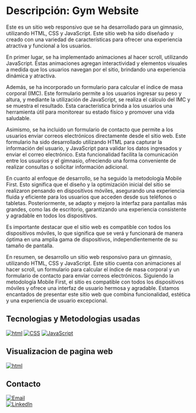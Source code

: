 
# Descripción: Gym Website

Este es un sitio web responsivo que se ha desarrollado para un gimnasio, utilizando HTML, CSS y JavaScript. Este sitio web ha sido diseñado y creado con una variedad de características para ofrecer una experiencia atractiva y funcional a los usuarios.

En primer lugar, se ha implementado animaciones al hacer scroll, utilizando JavaScript. Estas animaciones agregan interactividad y elementos visuales a medida que los usuarios navegan por el sitio, brindando una experiencia dinámica y atractiva.

Además, se ha incorporado un formulario para calcular el índice de masa corporal (IMC). Este formulario permite a los usuarios ingresar su peso y altura, y mediante la utilización de JavaScript, se realiza el cálculo del IMC y se muestra el resultado. Esta característica brinda a los usuarios una herramienta útil para monitorear su estado físico y promover una vida saludable.

Asimismo, se ha incluido un formulario de contacto que permite a los usuarios enviar correos electrónicos directamente desde el sitio web. Este formulario ha sido desarrollado utilizando HTML para capturar la información del usuario, y JavaScript para validar los datos ingresados y enviar el correo electrónico. Esta funcionalidad facilita la comunicación entre los usuarios y el gimnasio, ofreciendo una forma conveniente de realizar consultas o solicitar información adicional.

En cuanto al enfoque de desarrollo, se ha seguido la metodología Mobile First. Esto significa que el diseño y la optimización inicial del sitio se realizaron pensando en dispositivos móviles, asegurando una experiencia fluida y eficiente para los usuarios que acceden desde sus teléfonos o tabletas. Posteriormente, se adapto y mejoro la interfaz para pantallas más grandes, como las de escritorio, garantizando una experiencia consistente y agradable en todos los dispositivos.

Es importante destacar que el sitio web es compatible con todos los dispositivos móviles, lo que significa que se verá y funcionará de manera óptima en una amplia gama de dispositivos, independientemente de su tamaño de pantalla. 

En resumen, se desarrollo un sitio web responsivo para un gimnasio, utilizando HTML, CSS y JavaScript. Este sitio cuenta con animaciones al hacer scroll, un formulario para calcular el índice de masa corporal y un formulario de contacto para enviar correos electrónicos. Siguiendo la metodología Mobile First, el sitio es compatible con todos los dispositivos móviles y ofrece una interfaz de usuario hermosa y agradable. Estamos encantados de presentar este sitio web que combina funcionalidad, estética y una experiencia de usuario excepcional.
## Tecnologias y Metodologias usadas
[![html](https://img.shields.io/badge/html-E34F26?style=for-the-badge&logo=html5&logoColor=white&labelColor=101010)]()
[![CSS](https://img.shields.io/badge/CSS-1572B6?style=for-the-badge&logo=CSS3&logoColor=white&labelColor=101010)]()
[![JavaScript](https://img.shields.io/badge/JavaScript-F7DF1E?style=for-the-badge&logo=JavaScript&logoColor=white&labelColor=101010)]()



## Visualizacion de pagina web
[![html](https://cdn.icon-icons.com/icons2/561/PNG/96/website-design-symbol-1_icon-icons.com_53804.png)](https://alejandrodsfd.github.io/FestivalMusica/)
</br>
## Contacto
[![Email](https://img.shields.io/badge/alejandrodsfd@gmail.com-email_personal-EA4335?style=for-the-badge&logo=gmail&logoColor=white&labelColor=101010)](mailto:alejandrodsdf@gmail.com)
</br>
[![LinkedIn](https://img.shields.io/badge/alejandrodsfd-LinkedIn-0A66C2?style=for-the-badge&logo=LinkedIn&logoColor=white&labelColor=101010)](https://www.linkedin.com/in/alejandrodsfd)
